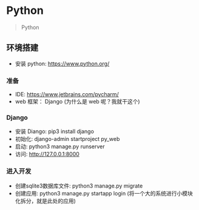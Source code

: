 # Python

> Python

## 环境搭建

- 安装 python: https://www.python.org/

### 准备
- IDE: https://www.jetbrains.com/pycharm/
- web 框架： Django (为什么是 web 呢？我就干这个)

### Django
- 安装 Diango: pip3 install django
- 初始化: django-admin startproject py_web
- 启动: python3 manage.py runserver
- 访问: http://127.0.0.1:8000

### 进入开发
- 创建sqlite3数据库文件: python3 manage.py migrate 
- 创建应用: python3 manage.py startapp login (将一个大的系统进行小模块化拆分，就是此处的应用)